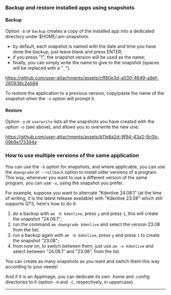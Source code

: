 ### Backup and restore installed apps using snapshots

#### Backup
Option `-b` or `backup` creates a copy of the installed app into a dedicated directory under $HOME/.am-snapshots. 

- by default, each snapshot is named with the date and time you have done the backup, just leave blank and press ENTER;
- if you press "1", the snapshot version will be used as the name;
- finally, you can simply write the name to give to the snapshot (spaces will be replaced with a "`_`").

https://github.com/user-attachments/assets/cff80e3d-a030-4649-a9ef-280938c2eb94

To restore the application to a previous version, copy/paste the name of the snapshot when the `-o` option will prompt it.

#### Restore
Option `-o` or `overwrite` lists all the snapshots you have created with the option `-o` (see above), and allows you to overwrite the new one:

https://github.com/user-attachments/assets/b11e8a2d-9f94-43a2-8c0b-09b9e173394e

### How to use multiple versions of the same application
You can use the `-b` option for snapshots, and where applicable, you can use the `downgrade` or `--rollback` option to install older versions of a program. This way, whenever you want to use a different version of the same program, you can use `-o`, using the snapshot you prefer.

For example, suppose you want to alternate "Kdenlive 24.08.1" (at the time of writing, it is the latest release available) with "Kdenlive 23.08" which still supports QT5, here's how to do it:
1. do a backup with `am -b kdenlive`, press `y` and press `1`, this will create the snapshot "24.08.1";
2. run the command `am downgrade kdenlive` and select the version 23.08 from the list;
3. run a backup again with `am -b kdenlive`, press `y` and press `1` to create the snapshot "23.08";
4. from now on, to switch between them, just use `am -o kdenlive` and select between "24.08.1" and "23.08", from the list.

You can create as many snapshots as you want and switch them this way according to your needs!

And if it is an AppImage, you can dedicate its own .home and .config directories to it (option `-H` and `-C`, respectively, in uppercase).

------------------------------------------------------------------------